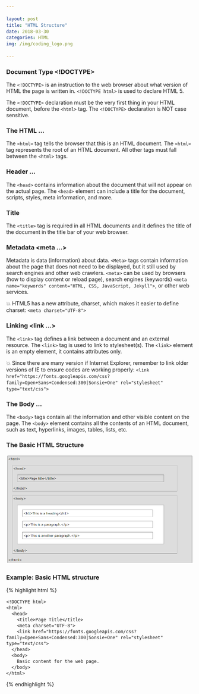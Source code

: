 ```yaml
---

layout: post
title: "HTML Structure"
date: 2018-03-30
categories: HTML
img: /img/coding_logo.png

---
```


### Document Type <!DOCTYPE>

The `<!DOCTYPE>` is an instruction to the web browser about what version of HTML the page is written in. `<!DOCTYPE html>` is used to declare HTML 5.

The `<!DOCTYPE>` declaration must be the very first thing in your HTML document, before the `<html>` tag. The `<!DOCTYPE>` declaration is NOT case sensitive.

### The HTML <html>...</html>

The `<html>` tag tells the browser that this is an HTML document. The `<html>` tag represents the root of an HTML document. All other tags must fall between the `<html>` tags.

### Header <head>...</head>

The `<head>` contains information about the document that will not appear on the actual page. The `<head>` element can include a title for the document, scripts, styles, meta information, and more.

### Title <title>...</title>

The `<title>` tag is required in all HTML documents and it defines the title of the document in the title bar of your web browser.

### Metadata <meta ...>

Metadata is data (information) about data. `<Meta>` tags contain information about the page that does not need to be displayed, but it still used by search engines and other web crawlers. `<meta>` can be used by browsers (how to display content or reload page), search engines (keywords) `<meta name="keywords" content="HTML, CSS, JavaScript, Jekyll">`, or other web services.

💥 HTML5 has a new attribute, charset, which makes it easier to define charset: `<meta charset="UTF-8">`

### Linking <link ...>

The `<link>` tag defines a link between a document and an external resource. The `<link>` tag is used to link to stylesheet(s). The `<link>` element is an empty element, it contains attributes only.

💥 Since there are many version if Internet Explorer, remember to link older versions of IE to ensure codes are working properly: `<link href="https://fonts.googleapis.com/css?family=Open+Sans+Condensed:300|Sonsie+One" rel="stylesheet" type="text/css">`

### The Body <body>...</body>

The `<body>` tags contain all the information and other visible content on the page. The `<body>` element contains all the contents of an HTML document, such as text, hyperlinks, images, tables, lists, etc.

### The Basic HTML Structure

![Basic HTML Structure from w3schools.com](/pic/htmlstructure.PNG)

### Example: Basic HTML structure

{% highlight html %}

    <!DOCTYPE html>
    <html>
      <head>
        <title>Page Title</title>
        <meta charset="UTF-8">
        <link href="https://fonts.googleapis.com/css?family=Open+Sans+Condensed:300|Sonsie+One" rel="stylesheet" type="text/css">
      </head>
      <body>
        Basic content for the web page.
      </body>
    </html>

{% endhighlight %}

